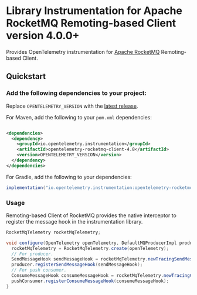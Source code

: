 # Library Instrumentation for Apache RocketMQ Remoting-based Client version 4.0.0+

Provides OpenTelemetry instrumentation for [Apache RocketMQ](https://rocketmq.apache.org/) Remoting-based Client.

## Quickstart

### Add the following dependencies to your project:

Replace `OPENTELEMETRY_VERSION` with the [latest
release](https://search.maven.org/search?q=g:io.opentelemetry.instrumentation%20AND%20a:opentelemetry-rocketmq-client-4.8).

For Maven, add the following to your `pom.xml` dependencies:

```xml

<dependencies>
  <dependency>
    <groupId>io.opentelemetry.instrumentation</groupId>
    <artifactId>opentelemetry-rocketmq-client-4.8</artifactId>
    <version>OPENTELEMETRY_VERSION</version>
  </dependency>
</dependencies>
```

For Gradle, add the following to your dependencies:

```groovy
implementation("io.opentelemetry.instrumentation:opentelemetry-rocketmq-client-4.8:OPENTELEMETRY_VERSION")
```

### Usage

Remoting-based Client of RocketMQ provides the native interceptor to register the message hook in the instrumentation library.

```java
RocketMqTelemetry rocketMqTelemetry;

void configure(OpenTelemetry openTelemetry, DefaultMQProducerImpl producer, DefaultMQPushConsumerImpl pushConsumer) {
  rocketMqTelemetry = RocketMqTelemetry.create(openTelemetry);
  // For producer.
  SendMessageHook sendMessageHook = rocketMqTelemetry.newTracingSendMessageHook();
  producer.registerSendMessageHook(sendMessageHook);
  // For push consumer.
  ConsumeMessageHook consumeMessageHook = rocketMqTelemetry.newTracingConsumeMessageHook();
  pushConsumer.registerConsumeMessageHook(consumeMessageHook);
}
```
